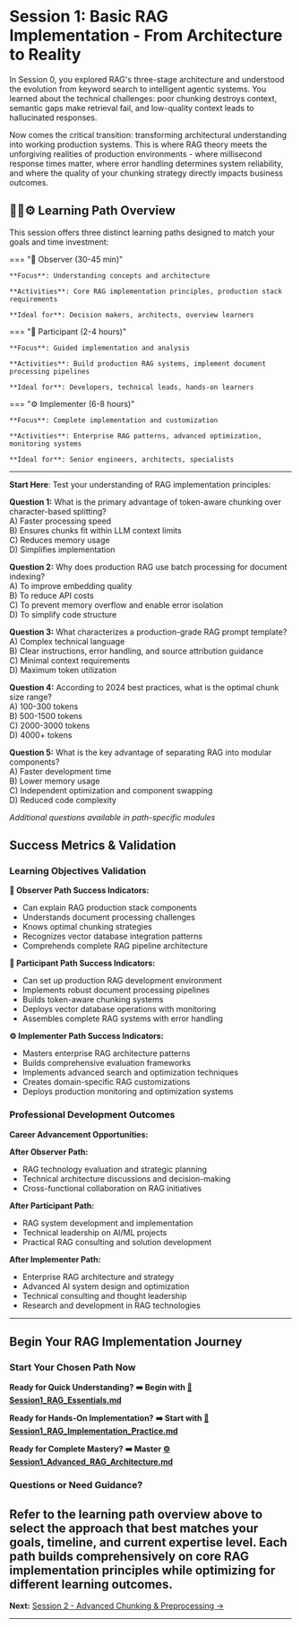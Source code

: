 # Session 1: Basic RAG Implementation - From Architecture to Reality

In Session 0, you explored RAG's three-stage architecture and understood the evolution from keyword search to intelligent agentic systems. You learned about the technical challenges: poor chunking destroys context, semantic gaps make retrieval fail, and low-quality context leads to hallucinated responses.

Now comes the critical transition: transforming architectural understanding into working production systems. This is where RAG theory meets the unforgiving realities of production environments - where millisecond response times matter, where error handling determines system reliability, and where the quality of your chunking strategy directly impacts business outcomes.

## 🎯📝⚙️ Learning Path Overview

This session offers three distinct learning paths designed to match your goals and time investment:

=== "🎯 Observer (30-45 min)"

    **Focus**: Understanding concepts and architecture
    
    **Activities**: Core RAG implementation principles, production stack requirements
    
    **Ideal for**: Decision makers, architects, overview learners

=== "📝 Participant (2-4 hours)"

    **Focus**: Guided implementation and analysis
    
    **Activities**: Build production RAG systems, implement document processing pipelines
    
    **Ideal for**: Developers, technical leads, hands-on learners

=== "⚙️ Implementer (6-8 hours)"

    **Focus**: Complete implementation and customization
    
    **Activities**: Enterprise RAG patterns, advanced optimization, monitoring systems
    
    **Ideal for**: Senior engineers, architects, specialists

---

**Start Here**: 
Test your understanding of RAG implementation principles:

**Question 1:** What is the primary advantage of token-aware chunking over character-based splitting?  
A) Faster processing speed  
B) Ensures chunks fit within LLM context limits  
C) Reduces memory usage  
D) Simplifies implementation  

**Question 2:** Why does production RAG use batch processing for document indexing?  
A) To improve embedding quality  
B) To reduce API costs  
C) To prevent memory overflow and enable error isolation  
D) To simplify code structure  

**Question 3:** What characterizes a production-grade RAG prompt template?  
A) Complex technical language  
B) Clear instructions, error handling, and source attribution guidance  
C) Minimal context requirements  
D) Maximum token utilization  

**Question 4:** According to 2024 best practices, what is the optimal chunk size range?  
A) 100-300 tokens  
B) 500-1500 tokens  
C) 2000-3000 tokens  
D) 4000+ tokens  

**Question 5:** What is the key advantage of separating RAG into modular components?  
A) Faster development time  
B) Lower memory usage  
C) Independent optimization and component swapping  
D) Reduced code complexity  

*Additional questions available in path-specific modules*

## Success Metrics & Validation

### Learning Objectives Validation

**🎯 Observer Path Success Indicators:**  
- Can explain RAG production stack components  
- Understands document processing challenges  
- Knows optimal chunking strategies  
- Recognizes vector database integration patterns  
- Comprehends complete RAG pipeline architecture  

**📝 Participant Path Success Indicators:**  
- Can set up production RAG development environment  
- Implements robust document processing pipelines  
- Builds token-aware chunking systems  
- Deploys vector database operations with monitoring  
- Assembles complete RAG systems with error handling  

**⚙️ Implementer Path Success Indicators:**  
- Masters enterprise RAG architecture patterns  
- Builds comprehensive evaluation frameworks  
- Implements advanced search and optimization techniques  
- Creates domain-specific RAG customizations  
- Deploys production monitoring and optimization systems  

### Professional Development Outcomes

**Career Advancement Opportunities:**

**After Observer Path:**  
- RAG technology evaluation and strategic planning  
- Technical architecture discussions and decision-making  
- Cross-functional collaboration on RAG initiatives  

**After Participant Path:**  
- RAG system development and implementation  
- Technical leadership on AI/ML projects  
- Practical RAG consulting and solution development  

**After Implementer Path:**  
- Enterprise RAG architecture and strategy  
- Advanced AI system design and optimization  
- Technical consulting and thought leadership  
- Research and development in RAG technologies  

---

## Begin Your RAG Implementation Journey

### Start Your Chosen Path Now

**Ready for Quick Understanding?**
**➡️ Begin with [🎯 Session1_RAG_Essentials.md](Session1_RAG_Essentials.md)**

**Ready for Hands-On Implementation?**
**➡️ Start with [📝 Session1_RAG_Implementation_Practice.md](Session1_RAG_Implementation_Practice.md)**

**Ready for Complete Mastery?**
**➡️ Master [⚙️ Session1_Advanced_RAG_Architecture.md](Session1_Advanced_RAG_Architecture.md)**

### Questions or Need Guidance?

Refer to the learning path overview above to select the approach that best matches your goals, timeline, and current expertise level. Each path builds comprehensively on core RAG implementation principles while optimizing for different learning outcomes.
---

**Next:** [Session 2 - Advanced Chunking & Preprocessing →](Session2_Advanced_Chunking_Preprocessing.md)

---
